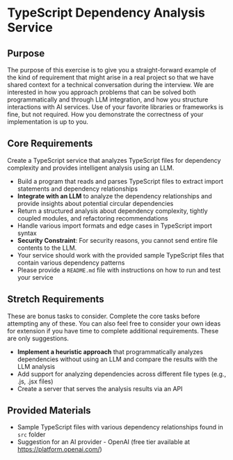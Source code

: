 # **TypeScript Dependency Analysis Service**

## **Purpose**
The purpose of this exercise is to give you a straight-forward example of the kind of requirement that might arise in a real project so that we have shared context for a technical conversation during the interview. We are interested in how you approach problems that can be solved both programmatically and through LLM integration, and how you structure interactions with AI services. Use of your favorite libraries or frameworks is fine, but not required. How you demonstrate the correctness of your implementation is up to you.

## **Core Requirements**

Create a TypeScript service that analyzes TypeScript files for dependency complexity and provides intelligent analysis using an LLM.

- Build a program that reads and parses TypeScript files to extract import statements and dependency relationships
- **Integrate with an LLM** to analyze the dependency relationships and provide insights about potential circular dependencies
- Return a structured analysis about dependency complexity, tightly coupled modules, and refactoring recommendations
- Handle various import formats and edge cases in TypeScript import syntax
- **Security Constraint**: For security reasons, you cannot send entire file contents to the LLM.
- Your service should work with the provided sample TypeScript files that contain various dependency patterns
- Please provide a `README.md` file with instructions on how to run and test your service

## **Stretch Requirements**

These are bonus tasks to consider. Complete the core tasks before attempting any of these. You can also feel free to consider your own ideas for extension if you have time to complete additional requirements. These are only suggestions.

- **Implement a heuristic approach** that programmatically analyzes dependencies without using an LLM and compare the results with the LLM analysis
- Add support for analyzing dependencies across different file types (e.g., .js, .jsx files)
- Create a server that serves the analysis results via an API

## **Provided Materials**
- Sample TypeScript files with various dependency relationships found in `src` folder
- Suggestion for an AI provider - OpenAI (free tier available at https://platform.openai.com/)